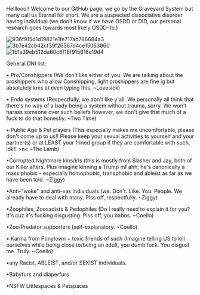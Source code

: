 Helllooo!! Welcome to our GitHub page, we go by the Graveyard System but many call us Eternal for short.
We are a suspected dissociative disorder having individual (we don't know if we have OSDD or DID, our personal research goes towards most likely OSDD-1b.)


![936f915d1d19821e1fe717ab786684a3](https://github.com/user-attachments/assets/cdc8a976-9eb2-44db-aa98-2cd6f935131b)
![3b7e42cb42cf39f26567d4ce15063860](https://github.com/user-attachments/assets/94f38ba0-b3ad-4bae-acd7-774e51ff39c3)
![1b1a39eb512da60c6f18f915616e19d4](https://github.com/user-attachments/assets/a7f08628-6741-4bd0-9cac-d9e657558d95)


General DNI list;

• Pro/Conshippers (We don't like either of you. We are talking about the proshippers who allow Conshipping, light proshippers are fine ig but absolutely kms at even typing this. ~Lovesick)

• Endo systems (Respectfully, we don't like y'all. We personally all think that there's no way of a body being a system without trauma, sorry. We won't harass someone over such beliefs however, we don't give that much of a fuck to do that honestly. ~Two Time)

• Public Age & Pet players (This especially makes me uncomfortable, please don't come up to us!! Please keep your sexual activities to yourself and your partner(s) or at LEAST your frined group if they are comfortable with such, idk!! >n< ~The Lamb)

•Corrupted Nightmare kins/irls (this is mostly from Slasher and Jay, both of our Killer alters. Plus imagine kinning a Trump mf ahh; he's canonically a mass phobic - especially homophobic, transphobic and ableist as far as we have been told. ~Ziggy)

•Anti-"woke" and anti-vax individuals (we. Don't. Like. You. People. We already have to deal with many. Piss off, respectfully.  ~Ziggy)

•Zoophiles, Zoosadists & Pedophiles (Do I really need to explain it for you? It's cuz it's fucking disgusting. Piss off, you babos. ~Coello)

•Zoo/Predator supporters (self-explanatory. ~Coello)

• Karma from Ponytown + toxic friends of such (Imagine telling US to kill ourselves while being close to/being an adult, you dumb fuck. You disgust me. Truly. ~Coello)

•any Racist, ABLEIST, and/or SEXIST individuals.

•Babyfurs and diaperfurs

•NSFW Littlespaces & Petspaces
